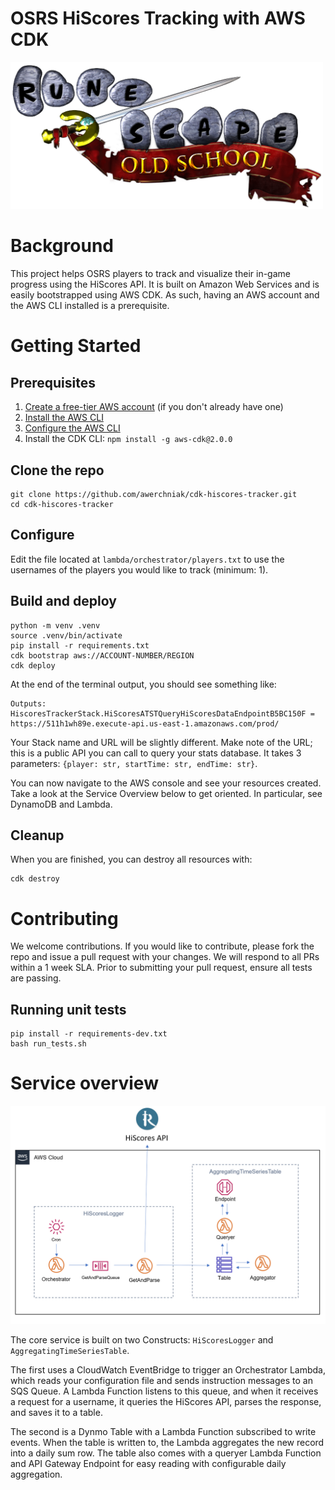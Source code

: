 
OSRS HiScores Tracking with AWS CDK
====================================
<img src="./assetts/Old_School_RuneScape_logo.png" width=500 />

# Background

This project helps OSRS players to track and visualize their in-game progress using the HiScores API. It is built on Amazon Web Services and is easily bootstrapped using AWS CDK. As such, having an AWS account and the AWS CLI installed is a prerequisite.

# Getting Started

## Prerequisites

1. [Create a free-tier AWS account](https://aws.amazon.com/free) (if you don't already have one)
1. [Install the AWS CLI](https://docs.aws.amazon.com/cli/latest/userguide/getting-started-install.html)
2. [Configure the AWS CLI](https://docs.aws.amazon.com/cli/latest/userguide/cli-chap-configure.html)
3. Install the CDK CLI: `npm install -g aws-cdk@2.0.0`

## Clone the repo

```
git clone https://github.com/awerchniak/cdk-hiscores-tracker.git
cd cdk-hiscores-tracker
```

## Configure
Edit the file located at `lambda/orchestrator/players.txt` to use the usernames of the players you would like to track (minimum: 1).

## Build and deploy

```
python -m venv .venv
source .venv/bin/activate
pip install -r requirements.txt
cdk bootstrap aws://ACCOUNT-NUMBER/REGION
cdk deploy
```

At the end of the terminal output, you should see something like:
```
Outputs:
HiscoresTrackerStack.HiScoresATSTQueryHiScoresDataEndpointB5BC150F = https://511h1wh89e.execute-api.us-east-1.amazonaws.com/prod/
```

Your Stack name and URL will be slightly different. Make note of the URL; this is a public API you can call to query your stats database. It takes 3 parameters: `{player: str, startTime: str, endTime: str}`.

You can now navigate to the AWS console and see your resources created. Take a look at the Service Overview below to get oriented. In particular, see DynamoDB and Lambda.

## Cleanup

When you are finished, you can destroy all resources with:

```
cdk destroy
```

# Contributing

We welcome contributions. If you would like to contribute, please fork the repo and issue a pull request with your changes. We will respond to all PRs within a 1 week SLA. Prior to submitting your pull request, ensure all tests are passing.

## Running unit tests
```
pip install -r requirements-dev.txt
bash run_tests.sh
```

# Service overview

<img src="./assetts/service_diagram.png" width=1000 />

The core service is built on two Constructs: `HiScoresLogger` and `AggregatingTimeSeriesTable`. 

The first uses a CloudWatch EventBridge to trigger an Orchestrator Lambda, which reads your configuration file and sends instruction messages to an SQS Queue. A Lambda Function listens to this queue, and when it receives a request for a username, it queries the HiScores API, parses the response, and saves it to a table.

The second is a Dynmo Table with a Lambda Function subscribed to write events. When the table is written to, the Lambda aggregates the new record into a daily sum row. The table also comes with a queryer Lambda Function and API Gateway Endpoint for easy reading with configurable daily aggregation.

